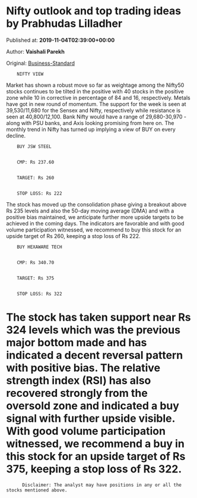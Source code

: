 
# Nifty outlook and top trading ideas by Prabhudas Lilladher

Published at: **2019-11-04T02:39:00+00:00**

Author: **Vaishali Parekh**

Original: [Business-Standard](https://www.business-standard.com/article/markets/nifty-outlook-and-top-trading-ideas-by-prabhudas-lilladher-119110400084_1.html)


        NIFTY VIEW
      
Market has shown a robust move so far as weightage among the Nifty50 stocks continues to be tilted in the positive with 40 stocks in the positive zone while 10 in corrective in percentage of 84 and 16, respectively. Metals have got in new round of momentum. The support for the week is seen at 39,530/11,680 for the Sensex and Nifty, respectively while resistance is seen at 40,800/12,100. Bank Nifty would have a range of 29,680-30,970 - along with PSU banks, and Axis looking promising from here on. The monthly trend in Nifty has turned up implying a view of BUY on every decline.

        BUY JSW STEEL
      

        CMP: Rs 237.60
      

        TARGET: Rs 260
      

        STOP LOSS: Rs 222
      
The stock has moved up the consolidation phase giving a breakout above Rs 235 levels and also the 50-day moving average (DMA) and with a positive bias maintained, we anticipate further more upside targets to be achieved in the coming days. The indicators are favorable and with good volume participation witnessed, we recommend to buy this stock for an upside target of Rs 260, keeping a stop loss of Rs 222.

        BUY HEXAWARE TECH
      

        CMP: Rs 340.70
      

        TARGET: Rs 375
      

        STOP LOSS: Rs 322
      
The stock has taken support near Rs 324 levels which was the previous major bottom made and has indicated a decent reversal pattern with positive bias. The relative strength index (RSI) has also recovered strongly from the oversold zone and indicated a buy signal with further upside visible. With good volume participation witnessed, we recommend a buy in this stock for an upside target of Rs 375, keeping a stop loss of Rs 322.
=================================

        
          Disclaimer: The analyst may have positions in any or all the stocks mentioned above.
        
      
